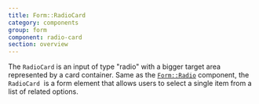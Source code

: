 ```yaml
---
title: Form::RadioCard
category: components
group: form
component: radio-card
section: overview
---
```


The `RadioCard` is an input of type "radio" with a bigger target area represented by a card container. Same as the [`Form::Radio`](/components/form/radio/01_overview/) component, the `RadioCard` ​​ is a form element that allows users to select a single item from a list of related options.